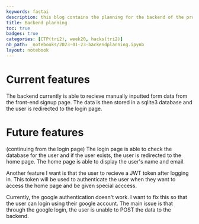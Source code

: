```yaml
---
keywords: fastai
description: this blog contains the planning for the backend of the project
title: Backend planning
toc: true
badges: true
categories: [CTP(tri2), week20, hacks(tri2)]
nb_path: _notebooks/2023-01-23-backendplanning.ipynb
layout: notebook
---
```


<!--
#################################################
### THIS FILE WAS AUTOGENERATED! DO NOT EDIT! ###
#################################################
# file to edit: _notebooks/2023-01-23-backendplanning.ipynb
-->

<div class="container" id="notebook-container">
        
<div class="cell border-box-sizing text_cell rendered"><div class="inner_cell">
<div class="text_cell_render border-box-sizing rendered_html">
<h1 id="Current-features">Current features<a class="anchor-link" href="#Current-features"> </a></h1><p>The backend currently is able to recieve manually inputted form data from the front-end signup page. The data is then stored in a sqlite3 database and the user is redirected to the login page.</p>
<h1 id="Future-features">Future features<a class="anchor-link" href="#Future-features"> </a></h1><p>(continuing from the login page) The login page is able to check the database for the user and if the user exists, the user is redirected to the home page. The home page is able to display the user's name and email.</p>
<p>Another feature I want is that the user to recieve a JWT token after logging in. This token will be used to authenticate the user when they want to access the home page and be given special acccess.</p>
<p>Currently, the google authentication doesn't work. I want to fix this so that the user can login using their google account. The main issue is that through the google login, the user is unable to POST the data to the backend.</p>

</div>
</div>
</div>
</div>
 


